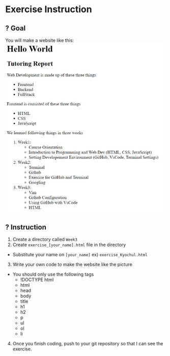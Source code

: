 # Exercise Instruction

## ? Goal
You will make a website like this:
<img src="https://github.com/OfficerChul/webDev101/blob/main/Week_3/images/exercise.jpg?raw=true"/>

## ? Instruction

1. Create a directory called `Week3`
2. Create `exercise_[your_name].html` file in the directory
- Substitute your name on `[your_name]` ex) `exercise_Kyochul.html`
3. Write your own code to make the website like the picture
- You should only use the following tags
    - !DOCTYPE html
    - html
    - head
    - body
    - title
    - h1
    - h2
    - p
    - ul
    - ol
    - li

4. Once you finish coding, push to your git repository so that I can see the exercise.